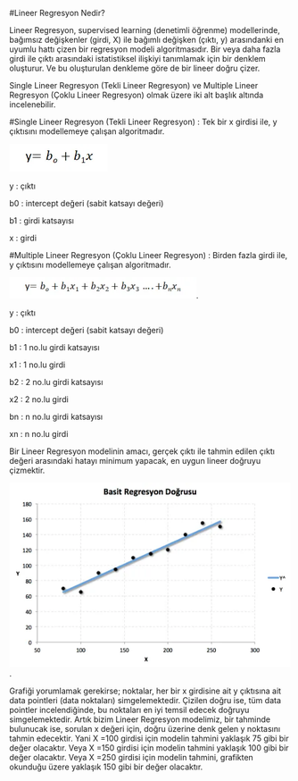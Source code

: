 #Lineer Regresyon Nedir?

Lineer Regresyon, supervised learning (denetimli öğrenme) modellerinde, bağımsız değişkenler (girdi, X) ile bağımlı değişken (çıktı, y) arasındanki en uyumlu hattı çizen bir regresyon modeli algoritmasıdır. Bir veya daha fazla girdi ile çıktı arasındaki istatistiksel ilişkiyi tanımlamak için bir denklem oluşturur. Ve bu oluşturulan denkleme göre de bir lineer doğru çizer.

Single Lineer Regresyon (Tekli Lineer Regresyon) ve Multiple Lineer Regresyon (Çoklu Lineer Regresyon) olmak üzere iki alt başlık altında incelenebilir.

#Single Lineer Regresyon (Tekli Lineer Regresyon) :
Tek bir x girdisi ile, y çıktısını modellemeye çalışan algoritmadır.

![alt text](https://github.com/azsaritas/makine_ogrenmesi/blob/main/dosyalar/reg.png?raw=true)

y : çıktı

b0 : intercept değeri (sabit katsayı değeri)

b1 : girdi katsayısı

x : girdi

#Multiple Lineer Regresyon (Çoklu Lineer Regresyon) : 
Birden fazla girdi ile, y çıktısını modellemeye çalışan algoritmadır.

![alt text](https://github.com/azsaritas/makine_ogrenmesi/blob/main/dosyalar/multireg.png?raw=true).

y : çıktı

b0 : intercept değeri (sabit katsayı değeri)

b1 : 1 no.lu girdi katsayısı

x1 : 1 no.lu girdi

b2 : 2 no.lu girdi katsayısı

x2 : 2 no.lu girdi

bn : n no.lu girdi katsayısı

xn : n no.lu girdi

Bir Lineer Regresyon modelinin amacı, gerçek çıktı ile tahmin edilen çıktı değeri arasındaki hatayı minimum yapacak, en uygun lineer doğruyu çizmektir.

![alt text](https://github.com/azsaritas/makine_ogrenmesi/blob/main/dosyalar/regresyon.png?raw=true).

Grafiği yorumlamak gerekirse; noktalar, her bir x girdisine ait y çıktısına ait data pointleri (data noktaları) simgelemektedir. Çizilen doğru ise, tüm data pointler incelendiğinde, bu noktaları en iyi temsil edecek doğruyu simgelemektedir. Artık bizim Lineer Regresyon modelimiz, bir tahminde bulunucak ise, sorulan x değeri için, doğru üzerine denk gelen y noktasını tahmin edecektir. Yani X =100 girdisi için modelin tahmini yaklaşık 75 gibi bir değer olacaktır. Veya X =150 girdisi için modelin tahmini yaklaşık 100 gibi bir değer olacaktır. Veya X =250 girdisi için modelin tahmini, grafikten okunduğu üzere yaklaşık 150 gibi bir değer olacaktır.

